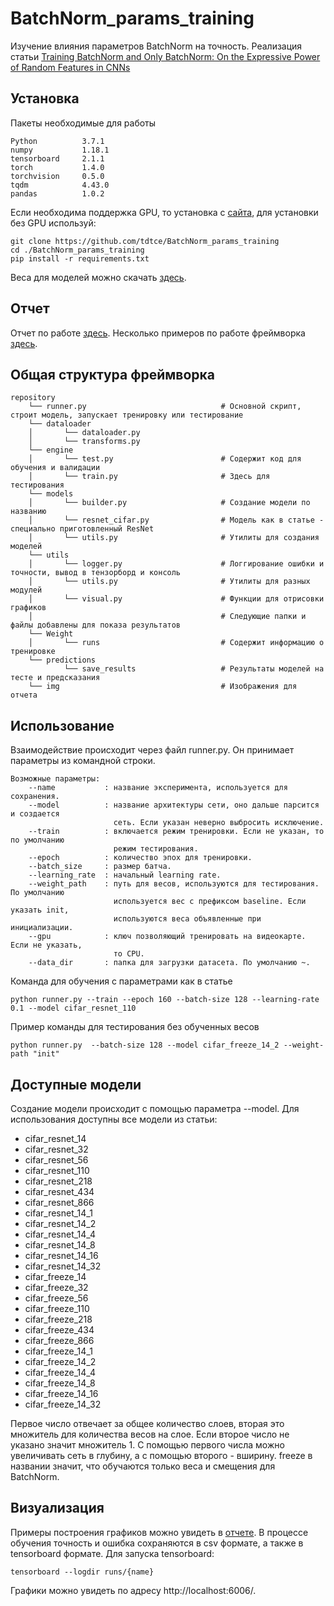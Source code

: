 # BatchNorm_params_training
Изучение влияния параметров BatchNorm на точность. Реализация статьи [Training BatchNorm and Only BatchNorm:
On the Expressive Power of Random Features in CNNs](https://arxiv.org/pdf/2003.00152.pdf)

## Установка
Пакеты необходимые для работы
```
Python          3.7.1
numpy           1.18.1
tensorboard     2.1.1
torch           1.4.0
torchvision     0.5.0
tqdm            4.43.0
pandas          1.0.2 
```
Если необходима поддержка GPU, то установка с [сайта](https://pytorch.org/), для установки без GPU используй:
```shell
git clone https://github.com/tdtce/BatchNorm_params_training
cd ./BatchNorm_params_training
pip install -r requirements.txt
```

Веса для моделей можно скачать [здесь](https://drive.google.com/file/d/1CqJVSkHknjAAp7hvVDsaVZTbfNU-bmUY/view).

## Отчет
Отчет по работе [здесь](https://github.com/tdtce/BatchNorm_params_training/blob/master/summary.ipynb).
Несколько примеров по работе фреймворка [здесь](https://github.com/tdtce/BatchNorm_params_training/blob/master/examples.ipynb).

## Общая структура фреймворка
```
repository
    └── runner.py                              # Основной скрипт, строит модель, запускает тренировку или тестирование
    └── dataloader
    │       └── dataloader.py                  
    │       └── transforms.py                  
    └── engine
    │       └── test.py                        # Содержит код для обучения и валидации
    │       └── train.py                       # Здесь для тестирования
    └── models
    │       └── builder.py                     # Создание модели по названию
    │       └── resnet_cifar.py                # Модель как в статье - специально приготовленный ResNet
    │       └── utils.py                       # Утилиты для создания моделей
    └── utils
    │       └── logger.py                      # Логгирование ошибки и точности, вывод в тензорборд и консоль
    │       └── utils.py                       # Утилиты для разных модулей
    │       └── visual.py                      # Функции для отрисовки графиков
    │                                          # Следующие папки и файлы добавлены для показа результатов 
    └── Weight                                 
    │       └── runs                           # Содержит информацию о тренировке
    └── predictions        
            └── save_results                   # Результаты моделей на тесте и предсказания 
    └── img                                    # Изображения для отчета       
```

## Использование
Взаимодействие происходит через файл runner.py. Он принимает параметры из командной строки.
```
Возможные параметры:
    --name           : название эксперимента, используется для сохранения.
    --model          : название архитектуры сети, оно дальше парсится и создается 
                       сеть. Если указан неверно выбросить исключение.
    --train          : включается режим тренировки. Если не указан, то по умолчанию 
                       режим тестирования.
    --epoch          : количество эпох для тренировки.
    --batch_size     : размер батча.
    --learning_rate  : начальный learning rate.
    --weight_path    : путь для весов, используются для тестирования. По умолчанию 
                       используется вес с префиксом baseline. Если указать init, 
                       используются веса объявленные при инициализации. 
    --gpu            : ключ позволяющий тренировать на видеокарте. Если не указать, 
                       то CPU.
    --data_dir       : папка для загрузки датасета. По умолчанию ~.
```

Команда для обучения с параметрами как в статье
```
python runner.py --train --epoch 160 --batch-size 128 --learning-rate 0.1 --model cifar_resnet_110
```
Пример команды для тестирования без обученных весов
```
python runner.py  --batch-size 128 --model cifar_freeze_14_2 --weight-path "init"
```

## Доступные модели
Создание модели происходит с помощью параметра --model. 
Для использования доступны все модели из статьи:
- cifar_resnet_14
- cifar_resnet_32
- cifar_resnet_56
- cifar_resnet_110
- cifar_resnet_218
- cifar_resnet_434
- cifar_resnet_866
- cifar_resnet_14_1
- cifar_resnet_14_2
- cifar_resnet_14_4
- cifar_resnet_14_8
- cifar_resnet_14_16
- cifar_resnet_14_32
- cifar_freeze_14
- cifar_freeze_32
- cifar_freeze_56
- cifar_freeze_110
- cifar_freeze_218
- cifar_freeze_434
- cifar_freeze_866
- cifar_freeze_14_1
- cifar_freeze_14_2
- cifar_freeze_14_4
- cifar_freeze_14_8
- cifar_freeze_14_16            
- cifar_freeze_14_32

Первое число отвечает за общее количество слоев, вторая это множитель для количества весов на слое. Если второе число не указано значит множитель 1. С помощью первого числа можно увеличивать сеть в глубину, а с помощью второго - вширину. freeze в названии значит, что обучаются только веса и смещения для BatchNorm.

## Визуализация
Примеры построения графиков можно увидеть в [отчете](https://github.com/tdtce/BatchNorm_params_training/blob/master/summary.ipynb). В процессе обучения точность и ошибка сохраняются в csv формате, а также в tensorboard формате. Для запуска tensorboard:
```
tensorboard --logdir runs/{name}
```
Графики можно увидеть по адресу http://localhost:6006/.
